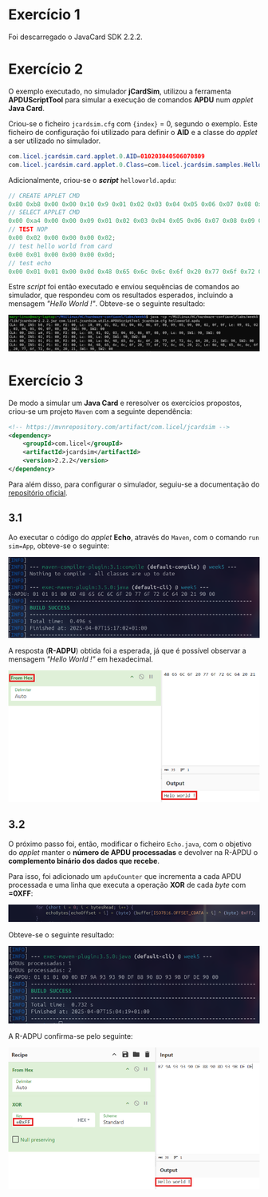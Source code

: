 # Exercício 1

Foi descarregado o JavaCard SDK 2.2.2.

# Exercício 2

O exemplo executado, no simulador **jCardSim**, utilizou a ferramenta **APDUScriptTool** para simular a execução de comandos **APDU** num *applet* **Java Card**.

Criou-se o ficheiro ```jcardsim.cfg``` com ```{index}``` = 0, segundo o exemplo. Este ficheiro de configuração foi utilizado para definir o **AID** e a classe do *applet* a ser utilizado no simulador.

``` java 
com.licel.jcardsim.card.applet.0.AID=010203040506070809
com.licel.jcardsim.card.applet.0.Class=com.licel.jcardsim.samples.HelloWorldApplet
```

Adicionalmente, criou-se o ***script*** ```helloworld.apdu```:

``` java
// CREATE APPLET CMD
0x80 0xb8 0x00 0x00 0x10 0x9 0x01 0x02 0x03 0x04 0x05 0x06 0x07 0x08 0x09 0x05 0x00 0x00 0x02 0x0f 0x0f 0x7f;
// SELECT APPLET CMD
0x00 0xa4 0x00 0x00 0x09 0x01 0x02 0x03 0x04 0x05 0x06 0x07 0x08 0x09 0x02;
// TEST NOP
0x00 0x02 0x00 0x00 0x00 0x02;
// test hello world from card
0x00 0x01 0x00 0x00 0x00 0x0d;
// test echo
0x00 0x01 0x01 0x00 0x0d 0x48 0x65 0x6c 0x6c 0x6f 0x20 0x77 0x6f 0x72 0x6c 0x64 0x20 0x21 0x0d;
```
Estre *script* foi então executado e enviou sequências de comandos ao simulador, que respondeu com os resultados esperados, incluindo a mensagem *"Hello World !"*. Obteve-se o seguinte resultado:

![exemplo_cli](images/exemplo_cli.png)

# Exercício 3

De modo a simular um **Java Card** e reresolver os exercícios propostos, criou-se um projeto `Maven` com a seguinte dependência:

``` xml
<!-- https://mvnrepository.com/artifact/com.licel/jcardsim -->
<dependency>
    <groupId>com.licel</groupId>
    <artifactId>jcardsim</artifactId>
    <version>2.2.2</version>
</dependency>
```

Para além disso, para configurar o simulador, seguiu-se a documentação do [repositório oficial](https://github.com/licel/jcardsim).

## 3.1

Ao executar o código do *applet* **Echo**, através do `Maven`, com o comando `run sim=App`, obteve-se o seguinte:

![echo1](images/echo1.png)

A resposta (**R-ADPU**) obtida foi a esperada, já que é possível observar a mensagem *"Hello World !"* em hexadecimal.

![hex1](images/hex1.png)

## 3.2

O próximo passo foi, então, modificar o ficheiro `Echo.java`, com o objetivo do *applet* manter o **número de APDU processadas** e devolver na R-APDU o **complemento binário dos dados que recebe**. 

Para isso, foi adicionado um `apduCounter` que incrementa a cada APDU processada e uma linha que executa a operação **XOR**  de cada *byte* com **=0XFF**:

![xor](images/echo_XOR.png)

Obteve-se o seguinte resultado:

![echo2](images/echo2.png)

A R-ADPU confirma-se pelo seguinte:

![hex2](images/hex2.png)



